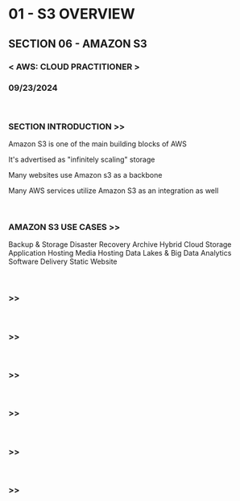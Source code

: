 # 01 - S3 OVERVIEW

## SECTION 06 - AMAZON S3 <br>

### < AWS: CLOUD PRACTITIONER > <br>

### 09/23/2024<br>

<br>

### SECTION INTRODUCTION >>

Amazon S3 is one of the main building blocks of AWS

It's advertised as "infinitely scaling" storage

Many websites use Amazon s3 as a backbone

Many AWS services utilize Amazon S3 as an integration as well

<br>

### AMAZON S3 USE CASES >>

Backup & Storage
Disaster Recovery
Archive
Hybrid Cloud Storage
Application Hosting
Media Hosting
Data Lakes & Big Data Analytics
Software Delivery
Static Website



<br>

### >>

<br>

### >>

<br>

### >>

<br>

### >>

<br>

### >>

<br>

### >>

<br>
